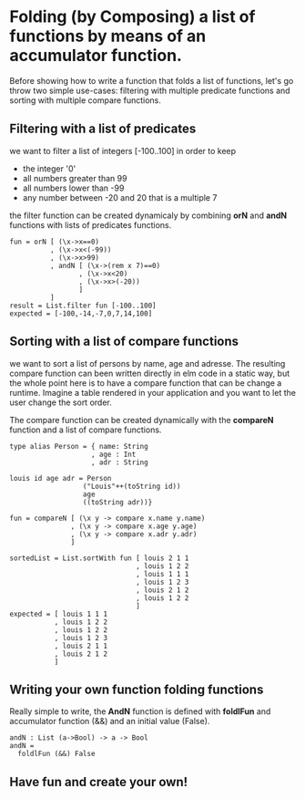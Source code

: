 # Folding (by Composing) a list of functions by means of an accumulator function.

Before showing how to write a function that folds a list of functions, let's go throw two simple use-cases: filtering with multiple predicate functions and sorting with multiple compare functions.

## Filtering with a list of predicates

we want to filter a list of integers [-100..100] in order to keep
 - the integer '0'
 - all numbers greater than 99
 - all numbers lower than -99
 - any number between -20 and 20 that is a multiple 7

the filter function can be created dynamicaly by combining **orN** and **andN** functions with lists of predicates functions.

    fun = orN [ (\x->x==0)
              , (\x->x<(-99))
              , (\x->x>99)
              , andN [ (\x->(rem x 7)==0)
                     , (\x->x<20)
                     , (\x->x>(-20))
                     ]
              ]
    result = List.filter fun [-100..100]
    expected = [-100,-14,-7,0,7,14,100]

## Sorting with a list of compare functions

we want to sort a list of persons by name, age and adresse.  The resulting compare function can been written directly in elm code in a static way, but the whole point here is to have a compare function that can be change a runtime. Imagine a table rendered in your application and you want to let the user change the sort order.

The compare function can be created dynamically with the **compareN** function and a list of compare functions.

    type alias Person = { name: String
                        , age : Int
                        , adr : String
 
    louis id age adr = Person
                      ("Louis"++(toString id))
                      age
                      ((toString adr))}

    fun = compareN [ (\x y -> compare x.name y.name)
                   , (\x y -> compare x.age y.age)
                   , (\x y -> compare x.adr y.adr)
                   ]
                          
    sortedList = List.sortWith fun [ louis 2 1 1                                               
                                   , louis 1 2 2
                                   , louis 1 1 1
                                   , louis 1 2 3                                                
                                   , louis 2 1 2
                                   , louis 1 2 2
                                   ]
    expected = [ louis 1 1 1
               , louis 1 2 2
               , louis 1 2 2
               , louis 1 2 3
               , louis 2 1 1
               , louis 2 1 2
               ]

## Writing your own function folding functions

Really simple to write, the **AndN** function is defined with **foldlFun** and accumulator function (&&) and an initial value (False).

    andN : List (a->Bool) -> a -> Bool
    andN =
      foldlFun (&&) False


## Have fun and create your own!


